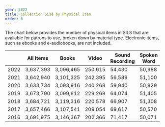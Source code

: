 ```yaml
---
year: 2022
title: Collection Size by Physical Item
order: 6
---
```


The chart below provides the number of physical items in SILS that are available for patrons to use, broken down by material type.  Electronic items, such as ebooks and e-audiobooks, are not included.

|      | All Items | Books     | Video   | Sound Recording | Spoken Word | Serials | Other   |
| ---- | --------- | --------- | ------- | --------------- | ----------- | ------- | ------- |
| 2022 | 3,637,393 | 3,096,465 | 250,615 | 54,430          | 50,988      | 72,352  | 105,722 |
| 2021 | 3,642,940 | 3,101,325 | 242,395 | 56,589          | 51,100      | 77,689  | 110,103 |
| 2020 | 3,633,734 | 3,093,916 | 240,268 | 59,940          | 50,929      | 79,188  | 106,506 |
| 2019 | 3,673,790 | 3,099,812 | 229,268 | 64,074          | 51,405      | 124,327 | 104,355 |
| 2018 | 3,684,721 | 3,119,316 | 220,578 | 66,907          | 51,308      | 122,935 | 103,959 |
| 2017 | 3,657,466 | 3,107,541 | 209,054 | 69,617          | 50,570      | 122,443 | 99,472  |
| 2016 | 3,691,975 | 3,146,367 | 202,366 | 71,417          | 50,071      | 125,242 | 97,787  |